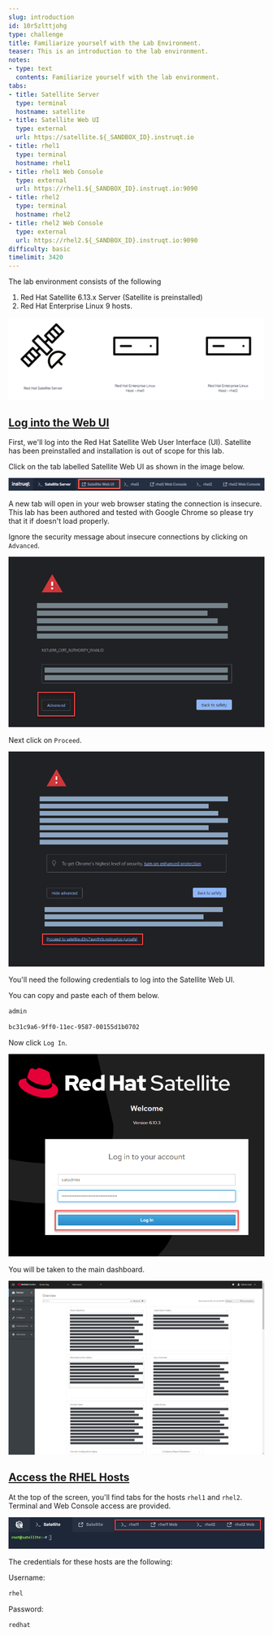 ```yaml
---
slug: introduction
id: 10r5zlttjohg
type: challenge
title: Familiarize yourself with the Lab Environment.
teaser: This is an introduction to the lab environment.
notes:
- type: text
  contents: Familiarize yourself with the lab environment.
tabs:
- title: Satellite Server
  type: terminal
  hostname: satellite
- title: Satellite Web UI
  type: external
  url: https://satellite.${_SANDBOX_ID}.instruqt.io
- title: rhel1
  type: terminal
  hostname: rhel1
- title: rhel1 Web Console
  type: external
  url: https://rhel1.${_SANDBOX_ID}.instruqt.io:9090
- title: rhel2
  type: terminal
  hostname: rhel2
- title: rhel2 Web Console
  type: external
  url: https://rhel2.${_SANDBOX_ID}.instruqt.io:9090
difficulty: basic
timelimit: 3420
---
```

<!-- markdownlint-disable MD033 -->
The lab environment consists of the following

1) Red Hat Satellite 6.13.x Server (Satellite is preinstalled)
2) Red Hat Enterprise Linux 9 hosts.

<a href="#1">
 <img alt="An example image" src="../assets/satellite-basics-environment.png" />
</a>

<a href="#" class="lightbox" id="1">
 <img alt="An example image" src="../assets/satellite-basics-environment.png" />
</a>

## <ins>Log into the Web UI</ins>

First, we'll log into the Red Hat Satellite Web User Interface (UI). Satellite has been preinstalled and installation is out of scope for this lab.

Click on the tab labelled Satellite Web UI as shown in the image below.

<a href="#2">
 <img alt="An example image" src="../assets/satellite-tab.png" />
</a>

<a href="#" class="lightbox" id="2">
 <img alt="An example image" src="../assets/satellite-tab.png" />
</a>

A new tab will open in your web browser stating the connection is insecure. This lab has been authored and tested with Google Chrome so please try that it if doesn't load properly.

Ignore the security message about insecure connections by clicking on `Advanced`.

<a href="#3">
 <img alt="An example image" src="../assets/insecure-warning.png" />
</a>

<a href="#" class="lightbox" id="3">
 <img alt="An example image" src="../assets/insecure-warning.png" />
</a>

Next click on `Proceed`.

<a href="#4">
 <img alt="An example image" src="../assets/proceed.png" />
</a>

<a href="#" class="lightbox" id="4">
 <img alt="An example image" src="../assets/proceed.png" />
</a>

You'll need the following credentials to log into the Satellite Web UI.

You can copy and paste each of them below.

```bash
admin
```

```bash
bc31c9a6-9ff0-11ec-9587-00155d1b0702
```

Now click `Log In`.

<a href="#5">
 <img alt="An example image" src="../assets/webuilogin.png" />
</a>

<a href="#" class="lightbox" id="5">
 <img alt="An example image" src="../assets/webuilogin.png" />
</a>

You will be taken to the main dashboard.

<a href="#6">
 <img alt="An example image" src="../assets/main-menu.png" />
</a>

<a href="#" class="lightbox" id="6">
 <img alt="An example image" src="../assets/main-menu.png" />
</a>

## <ins>Access the RHEL Hosts</ins>

At the top of the screen, you'll find tabs for the hosts `rhel1` and `rhel2`. Terminal and Web Console access are provided.

<a href="#7">
 <img alt="An example image" src="../assets/hosts-tabs.png" />
</a>

<a href="#" class="lightbox" id="7">
 <img alt="An example image" src="../assets/hosts-tabs.png" />
</a>

The credentials for these hosts are the following:

Username:

```bash
rhel
```

Password:

```bash
redhat
```

<style>
.lightbox {
  display: none;
  position: fixed;
  justify-content: center;
  align-items: center;
  z-index: 999;
  top: 0;
  left: 0;
  right: 0;
  bottom: 0;
  padding: 1rem;
  background: rgba(0, 0, 0, 0.8);
}

.lightbox:target {
  display: flex;
}

.lightbox img {
  max-height: 100%;
}
</style>
